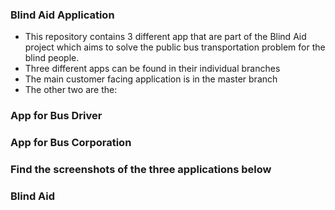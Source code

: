 ### Blind Aid Application
- This repository contains 3 different app that are part of the Blind Aid project which aims to solve the public bus transportation problem for the blind people. 
- Three different apps can be found in their individual branches
- The main customer facing application is in the master branch
- The other two are the:  
### App for Bus Driver 
### App for Bus Corporation


### Find the screenshots of the three applications below 


### Blind Aid
